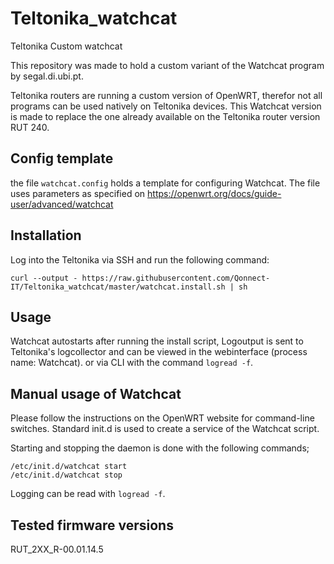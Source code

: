 # Teltonika_watchcat
Teltonika Custom watchcat

This repository was made to hold a custom variant of the Watchcat program by segal.di.ubi.pt.

Teltonika routers are running a custom version of OpenWRT, therefor not all programs can be used natively on Teltonika devices. This Watchcat version is made to replace the one already available on the Teltonika router version RUT 240.

## Config template

the file ```watchcat.config``` holds a template for configuring Watchcat. The file uses parameters as specified on https://openwrt.org/docs/guide-user/advanced/watchcat

## Installation

Log into the Teltonika via SSH and run the following command:

```
curl --output - https://raw.githubusercontent.com/Qonnect-IT/Teltonika_watchcat/master/watchcat.install.sh | sh
```
## Usage

Watchcat autostarts after running the install script, Logoutput is sent to Teltonika's logcollector and can be viewed in the webinterface (process name: Watchcat). or via CLI with the command ```logread -f```.

## Manual usage of Watchcat

Please follow the instructions on the OpenWRT website for command-line switches. Standard init.d is used to create a service of the Watchcat script.

Starting and stopping the daemon is done with the following commands;

```
/etc/init.d/watchcat start
/etc/init.d/watchcat stop
```

Logging can be read with ```logread -f```.

## Tested firmware versions

RUT_2XX_R-00.01.14.5
